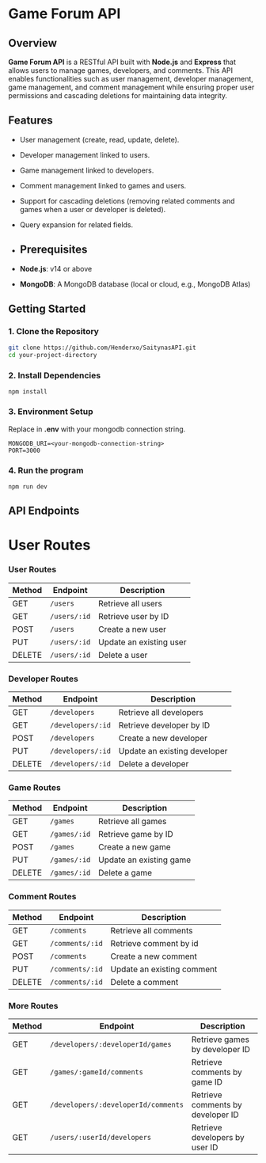 # Game Forum API

## Overview

**Game Forum API** is a RESTful API built with **Node.js** and **Express** that allows users to manage games, developers, and comments. This API enables functionalities such as user management, developer management, game management, and comment management while ensuring proper user permissions and cascading deletions for maintaining data integrity.

## Features

- User management (create, read, update, delete).
- Developer management linked to users.
- Game management linked to developers.
- Comment management linked to games and users.
- Support for cascading deletions (removing related comments and games when a user or developer is deleted).
- Query expansion for related fields.

- ## Prerequisites

- **Node.js**: v14 or above
- **MongoDB**: A MongoDB database (local or cloud, e.g., MongoDB Atlas)

## Getting Started

### 1. Clone the Repository

```bash
git clone https://github.com/Henderxo/SaitynasAPI.git
cd your-project-directory
```
### 2. Install Dependencies

```npm install```

### 3. Environment Setup
Replace in **.env** with your mongodb connection string.
```
MONGODB_URI=<your-mongodb-connection-string>
PORT=3000
```

### 4. Run the program
```npm run dev ```

## API Endpoints

# User Routes

### User Routes

| Method | Endpoint               | Description                     |
|--------|------------------------|---------------------------------|
| GET    | `/users`               | Retrieve all users              |
| GET    | `/users/:id`           | Retrieve user by ID             |
| POST   | `/users`               | Create a new user               |
| PUT    | `/users/:id`           | Update an existing user         |
| DELETE | `/users/:id`           | Delete a user                   |

### Developer Routes

| Method | Endpoint                           | Description                     |
|--------|------------------------------------|---------------------------------|
| GET    | `/developers`                      | Retrieve all developers         |
| GET    | `/developers/:id`                  | Retrieve developer by ID        |
| POST   | `/developers`                      | Create a new developer          |
| PUT    | `/developers/:id`                  | Update an existing developer    |
| DELETE | `/developers/:id`                  | Delete a developer              |

### Game Routes

| Method | Endpoint               | Description                     |
|--------|------------------------|---------------------------------|
| GET    | `/games`               | Retrieve all games              |
| GET    | `/games/:id`           | Retrieve game by ID             |
| POST   | `/games`               | Create a new game               |
| PUT    | `/games/:id`           | Update an existing game         |
| DELETE | `/games/:id`           | Delete a game                   |

### Comment Routes

| Method | Endpoint                                        | Description                     |
|--------|-------------------------------------------------|---------------------------------|
| GET    | `/comments`                                     | Retrieve all comments           |
| GET    | `/comments/:id`                                 | Retrieve comment by id          |
| POST   | `/comments`                                     | Create a new comment            |
| PUT    | `/comments/:id`                                 | Update an existing comment      |
| DELETE | `/comments/:id`                                 | Delete a comment                |

### More Routes

| Method | Endpoint                                              | Description                         |
|--------|-------------------------------------------------------|-------------------------------------|
| GET    | `/developers/:developerId/games`                      | Retrieve games by developer ID      |
| GET    | `/games/:gameId/comments`                             | Retrieve comments by game ID        |
| GET    | `/developers/:developerId/comments`                   | Retrieve comments by developer ID   |
| GET    | `/users/:userId/developers`                           | Retrieve developers by user ID      |

